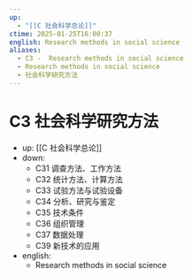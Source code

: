 ```yaml
---
up:
  - "[[C 社会科学总论]]"
ctime: 2025-01-25T16:00:37
english: Research methods in social science
aliases:
  - C3 -  Research methods in social science
  - Research methods in social science
  - 社会科学研究方法
---
```


# C3 社会科学研究方法

- up: [[C 社会科学总论]]
- down:
	- C31 调查方法、工作方法
	- C32 统计方法、计算方法
	- C33 试验方法与试验设备
	- C34 分析、研究与鉴定
	- C35 技术条件
	- C36 组织管理
	- C37 数据处理
	- C39 新技术的应用
- english:
	- Research methods in social science
